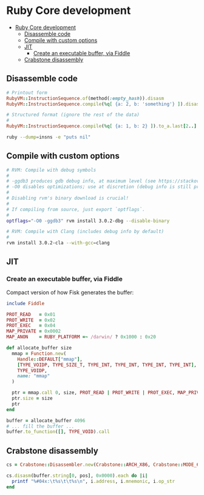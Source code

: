 # Ruby Core development

- [Ruby Core development](#ruby-core-development)
  - [Disassemble code](#disassemble-code)
  - [Compile with custom options](#compile-with-custom-options)
  - [JIT](#jit)
    - [Create an executable buffer, via Fiddle](#create-an-executable-buffer-via-fiddle)
  - [Crabstone disassembly](#crabstone-disassembly)

## Disassemble code

```rb
# Printout form
RubyVM::InstructionSequence.of(method(:empty_hash)).disasm
RubyVM::InstructionSequence.compile(%q[ {a: 2, b: 'something'} ]).disasm

# Structured format (ignore the rest of the data)
#
RubyVM::InstructionSequence.compile(%q[ {a: 1, b: 2} ]).to_a.last[2..] # => [[:duphash, {:a=>1, :b=>2}], [:leave]]
```

```sh
ruby --dump=insns -e "puts nil"
```

## Compile with custom options

```sh
# RVM: Compile with debug symbols
#
# -ggdb3 produces gdb debug info, at maximum level (see https://stackoverflow.com/a/10475077).
# -O0 disables optimizations; use at discretion (debug info is still present)
#
# Disabling rvm's binary download is crucial!
#
# If compiling from source, just export `optflags`.
#
optflags="-O0 -ggdb3" rvm install 3.0.2-dbg --disable-binary

# RVM: Compile with Clang (includes debug info by default)
#
rvm install 3.0.2-cla --with-gcc=clang
```

## JIT

### Create an executable buffer, via Fiddle

Compact version of how Fisk generates the buffer:

```rb
include Fiddle

PROT_READ   = 0x01
PROT_WRITE  = 0x02
PROT_EXEC   = 0x04
MAP_PRIVATE = 0x0002
MAP_ANON    = RUBY_PLATFORM =~ /darwin/ ? 0x1000 : 0x20

def allocate_buffer size
  mmap = Function.new(
    Handle::DEFAULT["mmap"],
    [TYPE_VOIDP, TYPE_SIZE_T, TYPE_INT, TYPE_INT, TYPE_INT, TYPE_INT],
    TYPE_VOIDP,
    name: "mmap"
  )

  ptr = mmap.call 0, size, PROT_READ | PROT_WRITE | PROT_EXEC, MAP_PRIVATE | MAP_ANON, -1, 0
  ptr.size = size
  ptr
end

buffer = allocate_buffer 4096
# ... fill the buffer ...
buffer.to_function([], TYPE_VOID).call
```

## Crabstone disassembly

```rb
cs = Crabstone::Disassembler.new(Crabstone::ARCH_X86, Crabstone::MODE_64)

cs.disasm(buffer.string[0, pos], 0x0000).each do |i|
  printf "%#04x:\t%s\t\t%s\n", i.address, i.mnemonic, i.op_str
end
```
